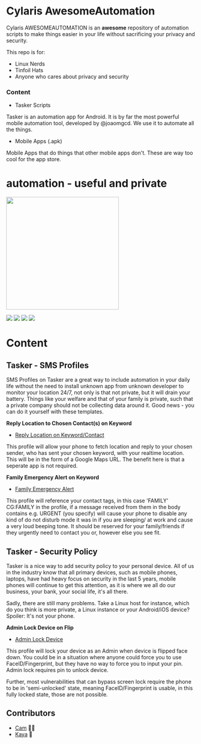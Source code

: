 # Cylaris AwesomeAutomation

Cylaris AWESOMEAUTOMATION is an **awesome** repository of automation scripts to make things easier in your life without sacrificing your privacy and security.

This repo is for:
- Linux Nerds
- Tinfoil Hats
- Anyone who cares about privacy and security

### Content

- Tasker Scripts

Tasker is an automation app for Android. It is by far the most powerful mobile automation tool, developed by @joaomgcd. We use it to automate all the things.

- Mobile Apps (.apk)

Mobile Apps that do things that other mobile apps don't. These are way too cool for the app store. 

# automation - useful and private
<img width="300px" border=0 src="https://cylaris.org/assets/cylarisghp.svg"></img>

![](https://img.shields.io/github/commit-activity/m/cylaris/awesomekql?color=purple&style=flat-square) ![](https://img.shields.io/website?down_color=red&style=flat-square&up_color=purple&url=https%3A%2F%2Fcylaris.org) ![](https://img.shields.io/keybase/pgp/cylaris?color=purple&style=flat-square) ![](https://img.shields.io/github/license/cylaris/awesomekql?color=purple&style=flat-square)


# Content

## Tasker - SMS Profiles

SMS Profiles on Tasker are a great way to include automation in your daily life without the need to install unknown app from unknown developer to monitor your location 24/7, not only is that not private, but it will drain your battery. Things like your welfare and that of your family is private, such that a private company should not be collecting data around it. Good news - you can do it yourself with these templates.

**Reply Location to Chosen Contact(s) on Keyword**
- [Reply Location on Keyword/Contact](https://github.com/cylaris/awesomeautomation/blob/main/SMS/ReplyLocationContact.XML "SMS - Reply Location on Keyword/Contact")

This profile will allow your phone to fetch location and reply to your chosen sender, who has sent your chosen keyword, with your realtime location. This will be in the form of a Google Maps URL. The benefit here is that a seperate app is not required.

**Family Emergency Alert on Keyword**
- [Family Emergency Alert](https://github.com/cylaris/awesomeautomation/blob/main/SMS/FamilyEmergencyAlert.XML "Family Emergency Alert")

This profile will reference your contact tags, in this case 'FAMILY' CG:FAMILY in the profile, if a message received from them in the body contains e.g. URGENT (you specify) will cause your phone to disable any kind of do not disturb mode it was in if you are sleeping/ at work and cause a very loud beeping tone. It should be reserved for your family/friends if they urgently need to contact you or, however else you see fit.

## Tasker - Security Policy

Tasker is a nice way to add security policy to your personal device. All of us in the industry know that all primary devices, such as mobile phones, laptops, have had heavy focus on security in the last 5 years, mobile phones will continue to get this attention, as it is where we all do our business, your bank, your social life, it's all there.

Sadly, there are still many problems. Take a Linux host for instance, which do you think is more private, a Linux instance or your Android/iOS device? Spoiler: It's not your phone. 

**Admin Lock Device on Flip**
- [Admin Lock Device](https://github.com/cylaris/awesomeautomation/blob/main/SecurityPolicy/AdminLock-OnFlip.XML "Admin Lock Device")

This profile will lock your device as an Admin when device is flipped face down. You could be in a situation where anyone could force you to use FaceID/Fingerprint, but they have no way to force you to input your pin. Admin lock requires pin to unlock device.

Further, most vulnerabilities that can bypass screen lock require the phone to be in 'semi-unlocked' state, meaning FaceID/Fingerprint is usable, in this fully locked state, those are not possible.

## Contributors
- [Cam](https://sorry.wtf "Cam") :man_mechanic:	
- [Kaya](https://kaya.baby "Kaya") :martial_arts_uniform:	
